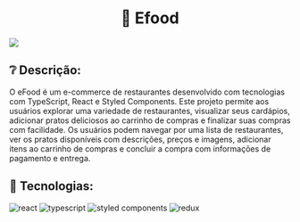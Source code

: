 <h1 align="center"> 🍴 Efood </h1>
<p align="center">
 
</p>

<img src="https://github.com/devjoselima/efood/assets/111407140/9322b00b-e0bc-48dd-9f77-862b6563446b">

<h2>❔ Descrição:</h2>
O eFood é um e-commerce de restaurantes desenvolvido com tecnologias com TypeScript, React e Styled Components. Este projeto permite aos usuários explorar uma variedade de restaurantes, visualizar seus cardápios, adicionar pratos deliciosos ao carrinho de compras e finalizar suas compras com facilidade. Os usuários podem navegar por uma lista de restaurantes, ver os pratos disponíveis com descrições, preços e imagens, adicionar itens ao carrinho de compras e concluir a compra com informações de pagamento e entrega.


<h2> 🚀 Tecnologias:</h2>

<div style="display: inline_block">
  <img alt="react" src="https://img.shields.io/badge/React-20232A?style=for-the-badge&logo=react&logoColor=61DAFB" /> 
  <img alt="typescript" src="https://img.shields.io/badge/TypeScript-007ACC?style=for-the-badge&logo=typescript&logoColor=white" />
  <img alt="styled components" src="https://img.shields.io/badge/styled--components-DB7093?style=for-the-badge&logo=styled-components&logoColor=white" />
  <img alt="redux" src="https://img.shields.io/badge/Redux-593D88?style=for-the-badge&logo=redux&logoColor=white" />
</div>
